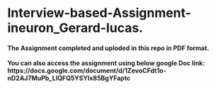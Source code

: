 # Interview-based-Assignment-ineuron_Gerard-lucas.
<h4> The Assignment completed and uploded in this repo in PDF format.
  <br>
  <br>
  You can also access the assignment using below google Doc link:
<br>
https://docs.google.com/document/d/1ZevoCFdt1o-nD2AJ7MuPb_LlQFQ5YSYIx85BgYFaptc
  </h4>
